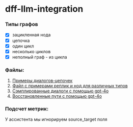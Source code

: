 # dff-llm-integration

### Типы графов

  - [x]  зацикленная нода
  - [x]  цепочка
  - [x]  один цикл
  - [x]  несколько циклов
  - [x]  неполный граф - из цикла

### Файлы:

1. [Примеры диалогов-цепочек](./examples_of_dialogues.json)
2. [Файл с примерами реплик и нод для различных типов](./types_of_dialogues.json)
3. [Сэмплированные диалоги с помощью gpt-4o](./sampled_dialogues.json)
4. [Восстановленные пути с помощью gpt-4o](./remade_dialogue_routes.json)


### Подсчет метрик:
У ассистента мы игнорируем source_target поля 
